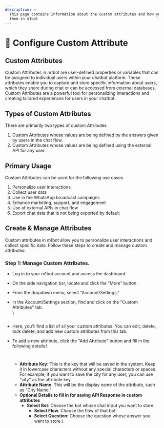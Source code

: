 ```yaml
---
description: >-
  This page contains information about the custom attributes and how you can use
  them in m1bot
---
```


# 📖 Configure Custom Attribute

## Custom Attributes

Custom Attributes in m1bot are user-defined properties or variables that can be assigned to individual users within your chatbot platform. These attributes enable you to capture and store specific information about users, which they share during chat or can be accessed from external databases. Custom Attributes are a powerful tool for personalizing interactions and creating tailored experiences for users in your chatbot.

## Types of Custom Attributes

There are primarily two types of custom Attributes

1. Custom Attributes whose values are being defined by the answers given by users in the chat flow.
2. Custom Attributes whose values are being defined using the external API for any user.

## Primary Usage

Custom Attributes can be used for the following use cases

1. Personalize user interactions
2. Collect user data
3. Use in the WhatsApp broadcast campaigns
4. Enhance marketing, support, and engagement
5. Use of external APIs in chat flow
6. Export chat data that is not being exported by default

## Create & Manage Attributes

Custom attributes in m1bot allow you to personalize user interactions and collect specific data. Follow these steps to create and manage custom attributes:

### **Step 1: Manage Custom Attributes.**

* Log in to your m1bot account and access the dashboard.
* On the side navigation bar, locate and click the "More" button.
* From the dropdown menu, select "Account/Settings."
*   In the Account/Settings section, find and click on the "Custom Attributes" tab.\
    \


    <figure><img src="../../../.gitbook/assets/1 – 93.png" alt=""><figcaption></figcaption></figure>
* Here, you'll find a list of all your custom attributes. You can edit, delete, bulk delete, and add new custom attributes from this tab.
*   To add a new attribute, click the "Add Attribute" button and fill in the following details:\


    <figure><img src="../../../.gitbook/assets/1 – 94.png" alt=""><figcaption></figcaption></figure>



    <figure><img src="../../../.gitbook/assets/1 – 95.png" alt=""><figcaption></figcaption></figure>

    * **Attribute Key**: This is the key that will be saved in the system. Keep it in lowercase characters without any special characters or spaces. For example, if you want to save the city for any user, you can use "city" as the attribute key.
    * **Attribute Name**: This will be the display name of the attribute, such as "City Name."
    * **Optional Details to fill in for saving API Response in custom attributes**
      * **Select Bot**: Choose the bot whose chat input you want to store.
        * **Select Flow**: Choose the flow of that bot.
        * **Select Question**: Choose the question whose answer you want to store.\


